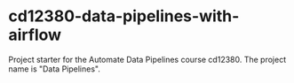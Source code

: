 # cd12380-data-pipelines-with-airflow
Project starter for the Automate Data Pipelines course cd12380. The project name is "Data Pipelines".
